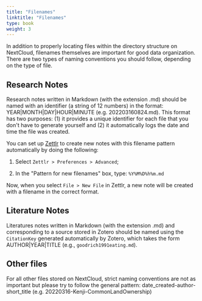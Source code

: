 ```yaml
---
title: "Filenames"
linktitle: "Filenames"
type: book
weight: 3
---
```


In addition to properly locating files within the directory structure on NextCloud, filenames themselves are important for good data organization. There are two types of naming conventions you should follow, depending on the type of file.

## Research Notes

Research notes written in Markdown (with the extension .md) should be named with an identifier (a string of 12 numbers) in the format: YEAR|MONTH|DAY|HOUR|MINUTE (e.g. 202203160824.md). This format has two purposes: (1) it provides a unique identifier for each file that you don't have to generate yourself and (2) it automatically logs the date and time the file was created. 

You can set up [Zettlr](../../toolbox/zettlr) to create new notes with this filename pattern automatically by doing the following:

1. Select ```Zettlr > Preferences > Advanced```;

2. In the "Pattern for new filenames" box, type: ```%Y%M%D%h%m.md```

Now, when you select ```File > New File``` in Zettlr, a new note will be created with a filename in the correct format. 

## Literature Notes

Literatures notes written in Markdown (with the extension .md) and corresponding to a source stored in Zotero should be named using the ```CitationKey``` generated automatically by Zotero, which takes the form AUTHOR|YEAR|TITLE (e.g., `goodrich1991eating.md`). 

## Other files 

For all other files stored on NextCloud, strict naming conventions are not as important but please try to follow the general pattern: date_created-author-short_title (e.g. 20220316-Kenji-CommonLandOwnership)